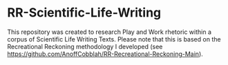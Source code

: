 # RR-Scientific-Life-Writing
This repository was created to research Play and Work rhetoric within a corpus of Scientific Life Writing Texts. Please note that this is based on the Recreational Reckoning methodology I developed (see https://github.com/AnoffCobblah/RR-Recreational-Reckoning-Main).
